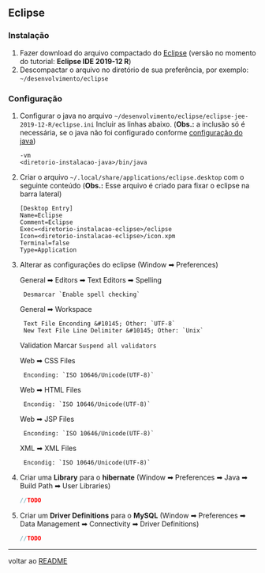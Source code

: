 ## Eclipse
### Instalação
1. Fazer download do arquivo compactado do [Eclipse](https://www.eclipse.org/downloads/packages/) (versão no momento do tutorial: **Eclipse IDE 2019-12 R**)
2. Descompactar o arquivo no diretório de sua preferência, por exemplo: `~/desenvolvimento/eclipse`
### Configuração
1. Configurar o java no arquivo `~/desenvolvimento/eclipse/eclipse-jee-2019-12-R/eclipse.ini`
   Incluir as linhas abaixo. (**Obs.:** a inclusão só é necessária, se o java não foi configurado conforme [configuração do java](java.md#configura--o))
   ```shell
   -vm
   <diretorio-instalacao-java>/bin/java
   ```
   
2. Criar o arquivo `~/.local/share/applications/eclipse.desktop` com o seguinte conteúdo (**Obs.:** Esse arquivo é criado para fixar o eclipse na barra lateral)
   ```shell
   [Desktop Entry]
   Name=Eclipse
   Comment=Eclipse
   Exec=<diretorio-instalacao-eclipse>/eclipse
   Icon=<diretorio-instalacao-eclipse>/icon.xpm
   Terminal=false
   Type=Application
   ```
   
3. Alterar as configurações do eclipse (Window &#10145; Preferences)
	
	General &#10145; Editors &#10145; Text Editors &#10145; Spelling
	
		Desmarcar `Enable spell checking`
	
	General &#10145; Workspace
	
		Text File Enconding &#10145; Other: `UTF-8`
		New Text File Line Delimiter &#10145; Other: `Unix`
	
	
	
	Validation
		Marcar `Suspend all validators`
	
	
	
	Web  &#10145; CSS Files
	
		Enconding: `ISO 10646/Unicode(UTF-8)`
	
	Web  &#10145; HTML Files
	
		Encondig: `ISO 10646/Unicode(UTF-8)`
	
	Web  &#10145; JSP Files 
	
		Enconding: `ISO 10646/Unicode(UTF-8)`	
	
	
	
	XML &#10145; XML Files
	
		Encondig: `ISO 10646/Unicode(UTF-8)`

4. Criar uma **Library** para o **hibernate** (Window &#10145; Preferences &#10145; Java &#10145; Build Path &#10145; User Libraries)

   ```java
   //TODO
   ```

5. Criar um **Driver Definitions** para o **MySQL** (Window &#10145; Preferences &#10145; Data Management &#10145; Connectivity &#10145; Driver Definitions)

   ```java
   //TODO
   ```



----
voltar ao [README](README.md)
